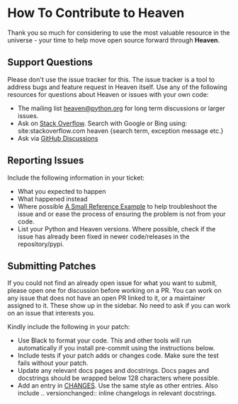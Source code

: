 # How To Contribute to Heaven

Thank you so much for considering to use the most valuable resource in the universe - your time to help move open source forward through **Heaven**.

## Support Questions
Please don't use the issue tracker for this. The issue tracker is a tool to address bugs and feature request in Heaven itself. Use any of the following
resources for questions about Heaven or issues with your own code:

- The mailing list heaven@python.org for long term discussions or larger issues.
- Ask on [Stack Overflow](https://www.stackoverflow.com). Search with Google or Bing using: site:stackoverflow.com heaven {search term, exception message etc.}
- Ask via [GitHub Discussions](https://www.github.com/rayattack/heaven/discussions)


##  Reporting Issues
Include the following information in your ticket:

- What you expected to happen
- What happened instead
- Where possible [A Small Reference Example](https://stackoverflow.com/help/minimal-reproducible-example) to help troubleshoot the issue and or ease the process of ensuring the problem is not from your code.
- List your Python and Heaven versions. Where possible, check if the issue has already been fixed in newer code/releases in the repository/pypi.

## Submitting Patches
If you could not find an already open issue for what you want to submit, please open one for discussion before working on a PR. You can work on any issue that does not have an open PR linked to it, or a maintainer assigned to it.
These show up in the sidebar.
No need to ask if you can work on an issue that interests you.

Kindly include the following in your patch:

- Use Black to format your code. This and other tools will run automatically if you install pre-commit using the instructions below.
- Include tests if your patch adds or changes code. Make sure the test fails without your patch.
- Update any relevant docs pages and docstrings. Docs pages and docstrings should be wrapped below 128 characters where possible.
- Add an entry in [CHANGES](changes.md). Use the same style as other entries. Also include .. versionchanged:: inline changelogs in relevant docstrings.
